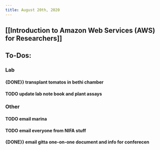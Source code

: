 ```yaml
---
title: August 20th, 2020
---
```


## [[Introduction to Amazon Web Services (AWS) for Researchers]]

## **To-Dos**:
### **Lab**
#### {DONE}} transplant tomatos in bethi chamber

#### TODO update lab note book and plant assays

#### 

### **Other**
#### TODO email marina

#### TODO email everyone from NIFA stuff

#### {DONE}} email gitta one-on-one document and info for conferecen
